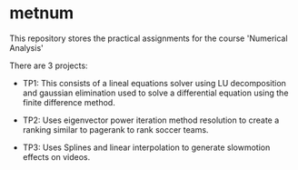 # metnum
This repository stores the practical assignments for the course 'Numerical Analysis'

There are 3 projects:

* TP1: This consists of a lineal equations solver using LU decomposition and gaussian elimination used to solve a differential equation using the finite difference method.

* TP2: Uses eigenvector power iteration method resolution to create a ranking similar to pagerank to rank soccer teams.

* TP3: Uses Splines and linear interpolation to generate slowmotion effects on videos.
